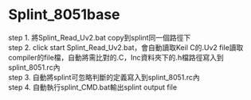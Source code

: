 # Splint_8051base
step 1. 將Splint_Read_Uv2.bat copy到splint同一個路徑下  
step 2. click start Splint_Read_Uv2.bat，會自動讀取Keil C的.Uv2 file讀取compiler的file檔，自動將需比對的.C，Inc資料夾下的.h檔路徑寫入到splint_8051.rc內  
step 3. 自動將splint可忽略判斷的定義寫入到splint_8051.rc內  
step 4. 自動執行splint_CMD.bat輸出splint output file
